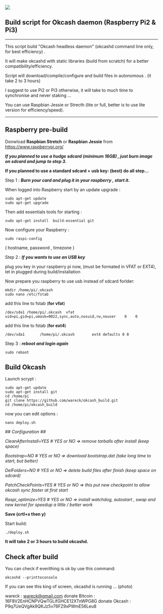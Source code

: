 ![](https://raw.githubusercontent.com/wareck/okcash_build/master/.docs/logo.png)

## Build script for Okcash daemon (Raspberry Pi2 & Pi3) ##

----------
This script build "Okcash headless daemon" (okcashd command line only, for best efficiency) .

It will make okcashd with static libraries (build from scratch) for a better compatibility/efficiency.

Script will download/compile/configure and build files in autonomous . (it take 2 to 3 hours)

I suggest to use Pi2 or Pi3 otherwise, it will take to much time to synchronise and never staking ...

You can use Raspbian Jessie or Strecth (lite or full, better is to use lite version for efficiency/speed).


----------
## Raspberry pre-build ##

Donwload **Raspbian Stretch** or **Raspbian Jessie** from https://www.raspberrypi.org/

***If you planned to use a hudge sdcard (minimum 16GB) , just burn image on sdcard and jump to step 3.***

**If you planned to use a standard sdcard + usb key: (best) do all step...**


Step 1 : ***Burn your card and plug it in your raspberry , start it.***

When logged into Raspberry start by an update upgrade :

    sudo apt-get update
    sudo apt-get upgrade
  
Then add essentials tools for starting :

    sudo apt-get install  build-essential git
 
 Now configure your Raspberry :

    sudo raspi-config

( hostname, password , timezone ) 

Step 2 : ***If you wants to use an USB key*** 

plug you key in your raspberry pi now, (must be formated in VFAT or EXT4), let in plugged during build/installation

Now prepare you raspberry to use usb instead of sdcard forlder:

    mkdir /home/pi/.okcash
	sudo nano /etc/fstab

add this line to fstab (**for vfat**)

    /dev/sda1 /home/pi/.okcash  vfat uid=pi,gid=pi,umask=0022,sync,auto,nosuid,rw,nouser    0    0

add this line to fstab (**for ext4**)

    /dev/sda1       /home/pi/.okcash        ext4 defaults 0 0

Step 3 : ***reboot and login again***

    sudo reboot

## Build Okcash ##
Launch scrypt :

	sudo apt-get update
	sudo apt-get install git
	cd /home/pi
	git clone https://github.com/wareck/okcash_build.git 
	cd /home/pi/okcash_build

now you can edit options :

    nano deploy.sh
    
*## Configuration ##*  

*CleanAfterInstall=YES # YES or NO => remove tarballs after install (keep space)*

*Bootstrap=NO # YES or NO => download bootstrap.dat (take long time to start, but better)*

*DelFolders=NO # YES or NO => delete build files after finish (keep space on sdcard)*

*PatchCheckPoints=YES # YES or NO => this put new checkpoint to allow okcash sync faster at first start*

*Raspi_optimize=YES # YES or NO => install watchdog, autostart , swap and new kernel for speedup a little / better work*

**Save (crtl+x then y)**

Start build:

    ./deploy.sh
	
**It will take 2 or 3 hours to build okcashd.**

## Check after build ##
You can check if everithing is ok by use this command:

    okcashd --printtoconsole
If you can see this king of screen, okcashd is running ...
(photo) 

wareck : wareck@gmail.com
donate Bitcoin :  16F8V2EnHCNPVQwTGLifGHCE12XTnWPG8G
donate Okcash  :  P9q7UeQVgAk9QKJz5v76FZ9xPWmE56Leu8
